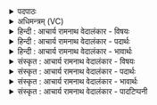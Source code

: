 <details><summary>पदपाठः</summary>

श्रु꣣धि꣢। ह꣡व꣢꣯म्। ति꣣रश्च्याः꣢। ति꣣रः। च्याः꣢। इ꣡न्द्र꣢꣯। यः। त्वा꣣। सपर्य꣡ति꣢। सु꣣वीर्य꣢स्य। सु꣣। वी꣡र्य꣢꣯स्य। गो꣡म꣢꣯तः। रा꣣यः꣢। पू꣣र्धि। महा꣢न्। अ꣣सि। ३४६।
</details>

<details><summary>अधिमन्त्रम् (VC)</summary>

- इन्द्रः
- तिरश्चीराङ्गिरसः
- अनुष्टुप्
- गान्धारः
- ऐन्द्रं काण्डम्
</details>

<details><summary>हिन्दी : आचार्य रामनाथ वेदालंकार - विषयः</summary>

अगले मन्त्र में पुनः इन्द्र से धनों की प्रार्थना की गयी है।
</details>

<details><summary>हिन्दी : आचार्य रामनाथ वेदालंकार - पदार्थः</summary>

पदार्थान्वयभाषाः -  हे (इन्द्र) भक्तवत्सल परमात्मन् ! (यः) जो मनुष्य (त्वा) आपकी (सपर्यति) आराधना करता है, उस (तिरश्च्याः) आपको प्राप्त होकर पुरुषार्थ करनेवाले अथवा लम्बे जटिल मार्ग को छोड़कर बाण के समान चीरते हुए आगे बढ़ते चले जानेवाले मनुष्य के (हवम्) आह्वान को, आप (श्रुधि) सुनिए अर्थात् पूर्ण कीजिए। साथ ही उसके लिए (गोमतः) प्रशस्त गाय, पृथिवी, वाणी आदि से युक्त (रायः) विद्या, आरोग्य, चक्रवर्ती राज्य आदि ऐश्वर्य की (पूर्धि) पूर्ति कीजिए। आप (महान्) महान्, उदार हृदयवाले (असि) हैं ॥५॥
</details>

<details><summary>हिन्दी : आचार्य रामनाथ वेदालंकार - भावार्थः</summary>

भावार्थभाषाः -  जो श्रद्धावनत होकर परमेश्वर की पूजा करता है, उससे प्रेरणा लेकर पुरुषार्थ करता है और लम्बे मार्ग पर जाने से शक्ति तथा समय का व्यय न करके लक्ष्य के प्रति बाण के समान सीधा चलता चला जाता है, उसे सब सम्पत्तियाँ शीघ्र ही हस्तगत हो जाती हैं ॥५॥
</details>

<details><summary>संस्कृत : आचार्य रामनाथ वेदालंकार - विषयः</summary>

अथ पुनरपीन्द्रं धनानि प्रार्थयते।
</details>

<details><summary>संस्कृत : आचार्य रामनाथ वेदालंकार - पदार्थः</summary>

पदार्थान्वयभाषाः -  हे (इन्द्र) भक्तवत्सल परमात्मन् ! (यः) जनः (त्वा) त्वाम् (सपर्यति) आराध्नोति, तस्य (तिरश्च्याः) तिरः त्वां प्राप्तः सन् अञ्चति कर्मण्यो भवतीति तिरश्चीः तस्य, अथवा यः सुदीर्घं जटिलं मार्गमुपेक्ष्य शरवत् तिरोऽञ्चति स तिरश्चीः तस्य। यथाह श्रुतिः ‘नाहमतो॒ निर॑या दु॒र्गहै॒तत् ति॑र॒श्चता॑ पा॒श्वान्निर्ग॑माणि’ ऋ० ४।१८।२ इति। तिरः सतः इति प्राप्तस्य। निरु० ३।२०। ‘अञ्चेश्छन्दस्यसर्वनामस्थानम्।’ अ० ६।१।१७० इति विभक्तिरुदात्ता। (हवम्) आह्वानम् (श्रुधि) शृणु, पूरयेत्यर्थः। ‘श्रुशृणुपॄकृवृभ्यश्छन्दसि। अ० ६।४।१०२’ इति हेर्धिः। ‘अन्येषामपि दृश्यते। अ० ६।३।१३७’ इति दीर्घः। किं च, तस्मै (सुवीर्यस्य) सुपराक्रमयुक्तस्य। बहुव्रीहौ ‘वीरवीर्यौ च। अ० ६।२।१२०’ इति वीर्यशब्दस्याद्युदात्तत्वम्। (गोमतः) प्रशस्तधेनुपृथिवीवागादियुक्तस्य (रायः२) विद्यारोग्यचक्रवर्तिराज्यादिरूपस्य ऐश्वर्यस्य। ‘ऊडिदम्पदाद्यप्पुम्रैद्युभ्यः।’ अ० ६।१।१७१ इति रैशब्दादुत्तरा विभक्तिरुदात्ता। (पूर्धि) पूर्ति कुरु। त्वम् (महान्) उदारहृदयः (असि) वर्त्तसे ॥५॥
</details>

<details><summary>संस्कृत : आचार्य रामनाथ वेदालंकार - भावार्थः</summary>

भावार्थभाषाः -  यः श्रद्धावनतः सन् परमेश्वरं पूजयति, ततः प्रेरणां गृहीत्वा पुरुषार्थं करोति, सुदीर्घे मार्गे शक्तिं कालं चानपव्ययीकृत्य शरवत् तिरो लक्ष्यं प्रति गच्छति, तस्य सर्वाः सम्पदः सद्य एव हस्तगता भवन्ति ॥५॥
</details>

<details><summary>संस्कृत : आचार्य रामनाथ वेदालंकार - पादटिप्पनी</summary>

टिप्पणी:   १. ऋ० ८।९५।४, साम० ८८३। २. पूरयतेः योगे करणे प्रायः षष्ठ्येव दृश्यते—इति भ०।
</details>